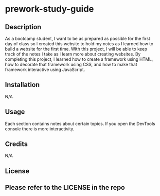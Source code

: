 # prework-study-guide

## Description

As a bootcamp student, I want to be as prepared as possible for the first day of class so I created this website to hold my notes as I learned how to build a website for the first time. With this project, I will be able to keep track of the notes I take as I learn more about creating websites.
By completing this project, I learned how to create a framework using HTML, how to decorate that framework using CSS, and how to make that framework interactive using JavaScript. 


## Installation

N/A

## Usage

Each section contains notes about certain topics.
If you open the DevTools console there is more interactivity. 

## Credits

N/A

## License

Please refer to the LICENSE in the repo
---

